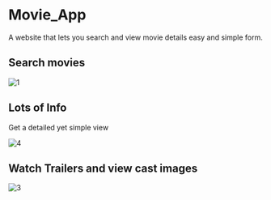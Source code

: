 # Movie_App

A website that lets you search and view movie details easy and simple form.


## Search movies
![1](https://user-images.githubusercontent.com/19146537/65637623-80d31280-dfb2-11e9-82ae-9e937368637a.png)


## Lots of Info

Get a detailed yet simple view 


![4](https://user-images.githubusercontent.com/19146537/65637864-e32c1300-dfb2-11e9-8650-af8179b964a7.png)


## Watch Trailers and view cast images

![3](https://user-images.githubusercontent.com/19146537/65637830-cc85bc00-dfb2-11e9-8047-ab429085cdd1.png)

